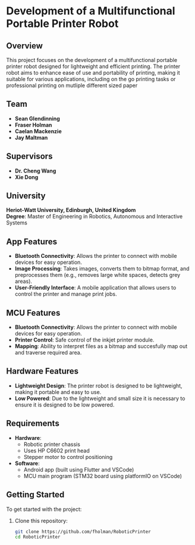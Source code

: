 # Development of a Multifunctional Portable Printer Robot

## Overview
This project focuses on the development of a multifunctional portable printer robot designed for lightweight and efficient printing. The printer robot aims to enhance ease of use and portability of printing, making it suitable for various applications, including on the go printing tasks or professional printing on mutliple different sized paper

## Team
- **Sean Glendinning**
- **Fraser Holman**
- **Caelan Mackenzie**
- **Jay Maltman**

## Supervisors
- **Dr. Cheng Wang**
- **Xie Dong**

## University
**Heriot-Watt University, Edinburgh, United Kingdom**  
**Degree**: Master of Engineering in Robotics, Autonomous and Interactive Systems

## App Features
- **Bluetooth Connectivity**: Allows the printer to connect with mobile devices for easy operation.
- **Image Processing**: Takes images, converts them to bitmap format, and preprocesses them (e.g., removes large white spaces, detects grey areas).
- **User-Friendly Interface**: A mobile application that allows users to control the printer and manage print jobs.

## MCU Features
- **Bluetooth Connectivity**: Allows the printer to connect with mobile devices for easy operation.
- **Printer Control**: Safe control of the inkjet printer module.
- **Mapping**: Ability to interpret files as a bitmap and succesfully map out and traverse required area.

## Hardware Features
- **Lightweight Design**: The printer robot is designed to be lightweight, making it portable and easy to use.
- **Low Powered**: Due to the lightweight and small size it is necessary to ensure it is designed to be low powered.

## Requirements
- **Hardware**: 
  - Robotic printer chassis
  - Uses HP C6602 print head
  - Stepper motor to control positioning
- **Software**: 
  - Android app (built using Flutter and VSCode)
  - MCU main program (STM32 board using platformIO on VSCode)

## Getting Started
To get started with the project:

1. Clone this repository:
   ```bash
   git clone https://github.com/fholman/RoboticPrinter
   cd RoboticPrinter